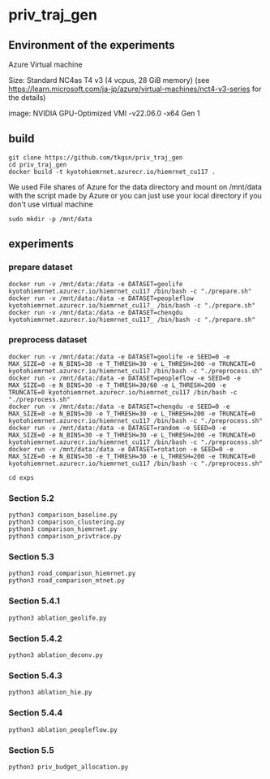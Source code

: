# priv_traj_gen

## Environment of the experiments

Azure Virtual machine

Size: Standard NC4as T4 v3 (4 vcpus, 28 GiB memory) (see https://learn.microsoft.com/ja-jp/azure/virtual-machines/nct4-v3-series for the details)

image: NVIDIA GPU-Optimized VMI -v22.06.0 -x64 Gen 1

## build

```
git clone https://github.com/tkgsn/priv_traj_gen
cd priv_traj_gen
docker build -t kyotohiemrnet.azurecr.io/hiemrnet_cu117 .
```
We used File shares of Azure for the data directory and mount on /mnt/data with the script made by Azure or you can just use your local directory if you don't use virtual machine
```
sudo mkdir -p /mnt/data
```

## experiments


### prepare dataset
```
docker run -v /mnt/data:/data -e DATASET=geolife kyotohiemrnet.azurecr.io/hiemrnet_cu117 /bin/bash -c "./prepare.sh"
docker run -v /mnt/data:/data -e DATASET=peopleflow kyotohiemrnet.azurecr.io/hiemrnet_cu117_ /bin/bash -c "./prepare.sh"
docker run -v /mnt/data:/data -e DATASET=chengdu kyotohiemrnet.azurecr.io/hiemrnet_cu117_ /bin/bash -c "./prepare.sh"
```

### preprocess dataset
```
docker run -v /mnt/data:/data -e DATASET=geolife -e SEED=0 -e MAX_SIZE=0 -e N_BINS=30 -e T_THRESH=30 -e L_THRESH=200 -e TRUNCATE=0 kyotohiemrnet.azurecr.io/hiemrnet_cu117 /bin/bash -c "./preprocess.sh"
docker run -v /mnt/data:/data -e DATASET=peopleflow -e SEED=0 -e MAX_SIZE=0 -e N_BINS=30 -e T_THRESH=30/60 -e L_THRESH=200 -e TRUNCATE=0 kyotohiemrnet.azurecr.io/hiemrnet_cu117 /bin/bash -c "./preprocess.sh"
docker run -v /mnt/data:/data -e DATASET=chengdu -e SEED=0 -e MAX_SIZE=0 -e N_BINS=30 -e T_THRESH=30 -e L_THRESH=200 -e TRUNCATE=0 kyotohiemrnet.azurecr.io/hiemrnet_cu117 /bin/bash -c "./preprocess.sh"
docker run -v /mnt/data:/data -e DATASET=random -e SEED=0 -e MAX_SIZE=0 -e N_BINS=30 -e T_THRESH=30 -e L_THRESH=200 -e TRUNCATE=0 kyotohiemrnet.azurecr.io/hiemrnet_cu117 /bin/bash -c "./preprocess.sh"
docker run -v /mnt/data:/data -e DATASET=rotation -e SEED=0 -e MAX_SIZE=0 -e N_BINS=30 -e T_THRESH=30 -e L_THRESH=200 -e TRUNCATE=0 kyotohiemrnet.azurecr.io/hiemrnet_cu117 /bin/bash -c "./preprocess.sh"
```

```
cd exps
```
### Section 5.2
```
python3 comparison_baseline.py
python3 comparison_clustering.py
python3 comparison_hiemrnet.py
python3 comparison_privtrace.py
```
### Section 5.3
```
python3 road_comparison_hiemrnet.py
python3 road_comparison_mtnet.py
```
### Section 5.4.1
```
python3 ablation_geolife.py
```
### Section 5.4.2
```
python3 ablation_deconv.py
```
### Section 5.4.3
```
python3 ablation_hie.py
```
### Section 5.4.4
```
python3 ablation_peopleflow.py
```
### Section 5.5
```
python3 priv_budget_allocation.py
```
